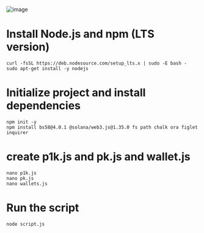 ![image](https://github.com/user-attachments/assets/36310477-54e6-49ad-8761-636e4cc43b11)



# Install Node.js and npm (LTS version)
```
curl -fsSL https://deb.nodesource.com/setup_lts.x | sudo -E bash -
sudo apt-get install -y nodejs
```
# Initialize project and install dependencies
```
npm init -y
npm install bs58@4.0.1 @solana/web3.js@1.35.0 fs path chalk ora figlet inquirer
```
# create p1k.js and pk.js and wallet.js
```
nano p1k.js 
nano pk.js
nano wallets.js
```

# Run the script
```
node script.js
```
